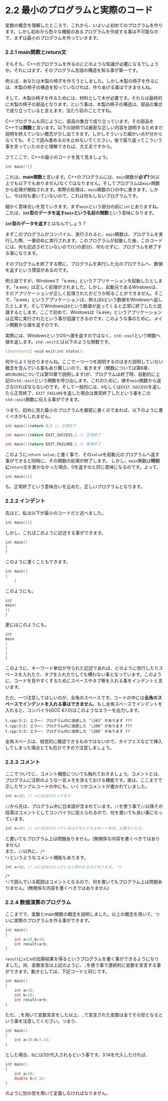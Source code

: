 # 2.2 最小のプログラムと実際のコード

変数の概念を理解したところで、これから、いよいよ初めてのプログラムを作ります。しかし初めから色々な機能のあるプログラムを作成する事は不可能なので、まずは最小のプログラムを作っていきます。

### 2.2.1 main関数とreturn文
そもそも、C++のプログラムを作るのにどのような知識が必要になるでしょうか。それにはまず、そのプログラム言語の構造を知る事が第一です。

例えば、あなたは木製の椅子を作ろうとしました。しかし木製の椅子を作るには、木製の椅子の構造を知っていなければ、作りあげる事はできませんね。

そして、木製の椅子を作るためには、材料として木が必要です。それらは最終的に木製の椅子の部品となります。という事は、木製の椅子の構造は、部品の集合で成り立っていると言えます。当たり前のことですね。

C++プログラムも同じように、部品の集合で成り立っています。その部品をC++では**関数**と言います。以下の説明では厳密な正しい内容を説明するためまだ説明を終えていない概念が少し出てきます。しかしそういった細かい点が分からなくても、そこで読み進めるのを止めないでください。後で振り返ってこういう事を言っていたのかと理解できれば、大丈夫ですから。

さてここで、C++の最小のコードを見て見ましょう。
```cpp
int main(){}
```
これは、**main関数**と言います。C++のプログラムには、`main`関数が**必ず1つ**(以上でも以下でもありません)なくてはなりません。そしてプログラムは`main`関数から処理が開始されます。実際の処理は、`main`関数の`{}`の中に書きます。しかし、今は何も書いていないので、これは何もしないプログラムです。

細かく意味合いを見ていきます。まず`main`という部分の前に`int`とありますね。これは、**`int`型のデータを返す`main`という名前の関数**という意味になります。

**`int`型のデータを返す**とはなんでしょう？

まずこのプログラムがコンパイル、実行されると、`main`関数は、プログラムを実行した際、一番初めに実行されます。このプログラムが起動した後、このコードには、何も記述されていないので(`{}`の部分)、何もせずに、プログラムを終了する事になります。

そのプログラムを終了する際に、プログラムを実行した元のプログラムへ、数値を返すという慣習があるのです。


例え話ですが、Windowsで「a.exe」というアプリケーションを起動したとします。「a.exe」は正しく処理がされました。しかし、起動元であるWindowsは、そのアプリケーションが正しく処理されたかどうか知ることができません。そこで、「a.exe」というアプリケーションは、例えば`0`という数値をWindowsへ返したとします。そしてWindowsは`0`という数値が返ってくると正常に終了したと認識するとします。ここで初めて、Windowsは「a.exe」というアプリケーションは正常に実行されたという事が認識できるのです。このような事のために、メイン関数から値を返すのです。

実際には、WindowsというOSへ値を返すのではなく、`std::exit`という関数へ値を返します。`std::exit`とは以下のような関数です。
```cpp
[[noreturn]] void exit(int status);
```
何やらよく分かりませんね。ここで一つ一つを説明するのはまだ説明していない概念を含んでいる事もあり難しいので、省きます（関数については第6章、attributeについては第10章で説明します)が、プログラムは終了時、自動的に上記の`std::exit`という関数を呼び出します。これのために、値を`main`関数から返さなければならないのです。そして一般的には、`0`もしくは`EXIT_SUCCESS`を返したら正常終了、`EXIT_FAILURE`を返した場合は異常終了したという事をこの`std::exit`関数に伝える事ができます。

つまり、初めに見た最小のプログラムを厳密に書くのであれば、以下のように書くべきかもしれません。

```cpp
int main(){return 0;} // 正常終了
```
```cpp
int main(){return EXIT_SUCCESS;} // 正常終了
```
```cpp
int main(){return EXIT_FAILURE;} // 異常終了
```

このように`return value;`と書く事で、その`value`を起動元のプログラムへ返す事ができると同時に、その関数の処理が終了します。
しかし、`main`関数は**特別に**`return`文を書かなかった場合、0を返すのと同じ意味になるのです。よって、
```cpp
int main(){}
```
も、正常終了という意味合いを込めた、正しいプログラムとなります。

### 2.2.2 インデント
先ほど、私は以下が最小のコードだと述べました。

```cpp
int main(){}
```
しかし、これはこのように記述する事ができます。

```cpp
int main()
{
}
```
このように書くこともできます。

```cpp
int main()
{
    }
```
このようにも。

```cpp
int
main(
){
}
```
更にはこのようにも。
```cpp
int 
main
(
)
{
}
```

このように、キーワード単位が守られた記述であれば、どのように改行したりスペースを入れたり、タブを入れたりしても構わない事となっています。このように、コードを見やすくするためにスペースやタブ等を入れる事をインデントと言います。

ただ、一つ注意してほしいのが、全角のスペースです。コードの中には**全角のスペースでインデントを入れる事はできません**。もし全角スペースでインデントを入れると、コンパイラ(GCC 6.1.0)はこのようなエラーを出力します。
```
t.cpp:3:1: エラー: プログラム内に逸脱した ‘\343’ があります ???
t.cpp:3:2: エラー: プログラム内に逸脱した ‘\200’ があります ???
t.cpp:3:3: エラー: プログラム内に逸脱した ‘\200’ があります ??
```
全角スペースは、視覚的に確認できるものではないので、タイプミスなどで挿入してしまった場合とても厄介ですので注意しましょう。

### 2.2.3 コメント
ここでついでに、コメント機能についても触れておきましょう。コメントとは、プログラムに注釈のような一言メモを添えておける機能です。実は、ここまでで示したサンプルコードの中にも、いくつかコメントが書かれていました。

```cpp
int x=10; // xには10が入ってます
```
<code>//</code>から先は、プログラム中に日本語が含まれています。<code>//</code>を使う事で<code>//</code>以降その段落はコメントとしてコンパイラに捉えられるので、何を書いても良い事になっています。

```cpp
int x=10; // xには10が入っているはずなんですよね〜〜ああ、お腹すいたな。
```
と書いてもプログラム上は問題ありません。(無関係な内容を書くべきではありません)<br>また、<code>//</code>以外に、<code>/&#42; &#42;/</code>というようなコメント機能もあります。

```cpp
int x=10; /* xには10が入っていると思われるのであります。 */
```
<code>/&#42; &#42;/</code>で囲んでいる範囲はコメントとなるので、何を書いてもプログラム上は問題ありません。(無関係な内容を書くべきではありません)

### 2.2.4 数値演算のプログラム

ここまでで、変数とmain関数の概念を説明しました。以上の概念を用いて、ついに実際のプログラムを作る事ができます。

```cpp
int main()
{
    int a=10,b=10;
    int result=a+b;
}
```
`result`に`a`と`b`の加算結果を得るというプログラムを書く事ができるようになりました。尚、変数宣言は上記のように、`,`を使う事で連続的に変数を宣言する事ができます。動きとしては、下記コードと同じです。

```cpp
int main()
{
    int a=10;
    int b=10;
    int result=a+b;
}
```
ただ、`,`を用いて変数宣言をした以上、`,`で宣言された変数は全てその型となるという事を注意してください。つまり、

```cpp
int main()
{
    int a=10,b=3.14;
}
```
とした場合、bには3が代入されるという事です。3.14を代入したければ、

```cpp
int main()
{
    int a=10;
    double b=3.14;
}
```
のように別の型を用いて定義しなければなりません。